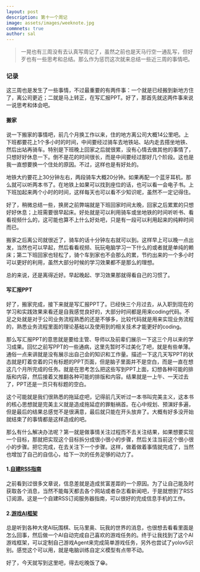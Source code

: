 ```yaml
---
layout: post
description: 第十一个周记
image: assets/images/weeknote.jpg
commnets: true
author: sal
---
```


> 一晃也有三周没有去认真写周记了，虽然之前也是天马行空一通乱写，但好歹也有一些思考和总结。那么作为惩罚这次就来总结一些近三周的事情吧。

### 记录
这三周也是发生了一些事情，不过最重要的有两件事：一个就是已经搬到新地方住了，离公司更近；二就是马上转正，在写汇报PPT。好了，那首先就这两件事来说一说思考和体会吧。

#### 搬家
说一下搬家的事情吧，前几个月换工作以来，住的地方离公司大概14公里吧。上下班都要花上1个多小时的时间，中间要经过骑车去地铁站、站内走去撘坐地铁、然后出站再骑车。特别是下班晚上回家之后就很累，没有心情去做其他的事情了，只想好好休息一下。倒不是花的时间很长，而是中间要经过那好几个阶段。这也是我一直想要换一个住处的原因。不过，这样也是有好处的。

地铁大约要花上30分钟左右，两段骑车大概20分钟。如果再配一个蓝牙耳机，那么就可以听两本书了。在地铁上如果可以找到座位的话，也可以看一会电子书。上下班加起来两个小时的时间，这样每天也可以看不少知识呢，虽然不一定记得住。

好了，稍微总结一些，换房之前弊端就是下班回家时间太晚，回家之后累累的只想好好休息；上班需要很早起床。好处就是可以利用骑车或坐地铁的时间听听书、看看视频什么的，这可能也算不上什么好处吧，只是有一段可以利用起来的纯粹时间而已。

搬家之后离公司就很近了，骑车的话十分钟左右就可以到。这样早上可以晚一点出发，当然也可以早起，然后看看视频、玩玩电脑学习一下什么的或者就是单纯的赖床；第二下班回家也轻松了，骑个车到家也不会那么的累，节约出来的一个多小时可以更好的利用，虽然大部分时候的学习效果都不是那么的理想。

总的来说，还是离得近好。早起晚起、学习效果那就得看自己的习惯了。

#### 写汇报PPT
好了，搬家完成，接下来就是写汇报PPT了。已经快三个月过去，从入职到现在的学习和实践效果来看还是自我感觉良好的，大部分时间都是用来coding代码。不足之处就是对于公司业务流程熟悉的还是不够多，比较代码就是用来实现业务流程的，熟悉业务流程里面的理论基础以及使用到的相关技术才能更好的coding。

那么写汇报PPT的意思就是要给主管、导师以及前辈们展示一下这三个月以来的学习成果。回忆之前写PPT的一些通病，这里先暂时不过美化了吧，就是有些单薄。通俗一点来讲就是没有展示出自己会的知识和工作量。描述一下这几天写PPT的状态就是盯着空着的只有标题的PPT页面，但是脑子里面并不是空白，而是一直在想这几个月所完成的任务。就是在思考怎么把这些写到PPT上面，幻想各种可能的排版和内容，然后接着又推翻各种可能的排版和内容。结果就是一上午、一天过去了，PPT还是一页只有标题的空白。

这个可能就是我们很熟悉的拖延症吧，记得前几天听过一本书叫完美主义，这本书的核心思想就是完美主义就是造成拖延症的罪魁祸首。在心中规划、预演好多遍，但是最后的结果总感觉不是很满意，最后就只能在开头放弃了。大概有好多没开始就结束了的事情都是这样造成的吧。

那么有什么解决办法呢？第一就是做事情关注过程而不去关注结果，如果想要实现一个目标，那就把实现这个目标拆分成很小很小的步骤，然后关注当前这个很小很小的步骤。把它完成，在去关注下一个步骤。这样，做着做着事情就完成了，当然也增加了自己的自信心，给下一次的任务足够的动力了。

#### 1.[自建RSS指南](https://sspai.com/post/41302)
之前看到过很多文章说，信息差就是造成贫富差距的一个原因。为了让自己能及时获取各个消息，当然不能每天都去各个网站或者杂志看新闻吧，于是就想到了RSS订阅源。这是一个自建RSS订阅服务器指南，可以很好的完成信息手机的工作。

#### 2.[游戏AI框架](https://github.com/SerpentAI)
总是听到各种大佬AI玩围棋、玩马里奥、玩我的世界的消息，也很想去看看里面是怎么回事，然后做一个AI自动完成自己喜欢的游戏任务的。终于让我找到了这个AI游戏框架，可以定制自己游戏Agent来完成简单游戏任务，另外也尝试了yolov5识别。感觉这个可以用，就是电脑训练自定义模型有点带不动。


好了，今天就写到这里吧，得去吃晚饭了😁。